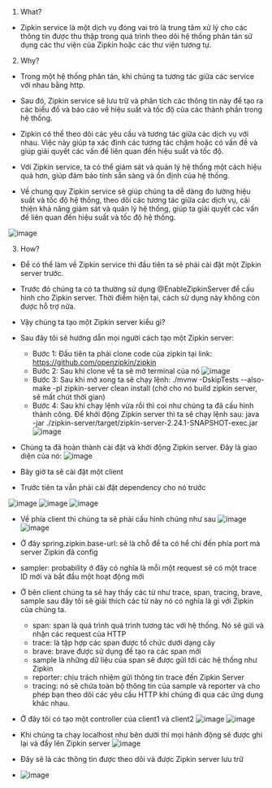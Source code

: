 1. What?
- Zipkin service là một dịch vụ đóng vai trò là trung tâm xử lý cho các thông tin được thu thập trong quá trình theo dõi hệ thống phân tán 
sử dụng các thư viện của Zipkin hoặc các thư viện tương tự.

2. Why?
- Trong một hệ thống phân tán, khi chúng ta tương tác giữa các service với nhau bằng http.
- Sau đó, Zipkin service sẽ lưu trữ và phân tích các thông tin này để tạo ra các biểu đồ và báo cáo về hiệu suất và tốc độ của các thành phần 
trong hệ thống.
- Zipkin có thể theo dõi các yêu cầu và tương tác giữa các dịch vụ với nhau. Việc này giúp ta xác định các tương tác chậm hoặc có vấn đề và 
giúp giải quyết các vấn đề liên quan đến hiệu suất và tốc độ.
- Với Zipkin service, ta có thể giám sát và quản lý hệ thống một cách hiệu quả hơn, giúp đảm bảo tính sẵn sàng và ổn định của hệ thống.

- Về chung quy Zipkin service sẽ giúp chúng ta dễ dàng đo lường hiệu suất và tốc độ hệ thống, theo dõi các tương tác giữa các dịch vụ, cải 
thiện khả năng giám sát và quản lý hệ thống, giúp ta giải quyết các vấn đề liên quan đến hiệu suất và tốc độ hệ thống.

![image](https://user-images.githubusercontent.com/103310499/229353573-18156595-54e3-4cf9-b12b-73c07066a1de.png)


3. How?

- Để có thể làm về Zipkin service thì đầu tiên ta sẽ phải cài đặt một Zipkin server trước.
- Trước đó chúng ta có ta thường sử dụng @EnableZipkinServer để cấu hình cho Zipkin server. Thời điểm hiện tại, cách sử dụng này không còn được hỗ trợ nữa.
- Vậy chúng ta tạo một Zipkin server kiểu gì? 
- Sau đây tôi sẽ hướng dẫn mọi người cách tạo một Zipkin server:
    + Bước 1: Đầu tiên ta phải clone code của zipkin tại link: https://github.com/openzipkin/zipkin
    + Bước 2: Sau khi clone về ta sẽ mở terminal của nó 
      ![image](https://user-images.githubusercontent.com/103310499/231322564-6c152cc5-2dfa-4c38-957b-6c1ebe4e9477.png)
    + Bước 3: Sau khi mở xong ta sẽ chạy lệnh: ./mvnw -DskipTests --also-make -pl zipkin-server clean install (chờ cho nó build zipkin server, sẽ mất chút thời gian)
    + Bước 4: Sau khi chạy lệnh vừa rồi thì coi như chúng ta đã cấu hình thành công. Để khởi động Zipkin server thì ta sẽ chạy lệnh sau: java -jar ./zipkin-server/target/zipkin-server-2.24.1-SNAPSHOT-exec.jar 
      ![image](https://user-images.githubusercontent.com/103310499/231323147-92d475e4-a5ef-491f-8d77-3615977599d9.png)

- Chúng ta đã hoàn thành cài đặt và khởi động Zipkin server. Đây là giao diện của nó:
![image](https://user-images.githubusercontent.com/103310499/231324027-e4a3d0d8-f952-41cd-8155-b75d841fa121.png)

- Bây giờ ta sẽ cài đặt một client 
- Trước tiên ta vẫn phải cài đặt dependency cho nó trước

![image](https://user-images.githubusercontent.com/103310499/229354578-c3c31ace-6759-4fc6-b55e-7f95b28f572a.png)
![image](https://user-images.githubusercontent.com/103310499/229354589-a575359a-f1cb-4570-97d9-19791daca063.png)
![image](https://user-images.githubusercontent.com/103310499/229354594-6c1834fe-96e0-46df-8428-fa7b3fb98c3d.png)

- Về phía client thì chúng ta sẽ phải cấu hình chúng như sau
![image](https://user-images.githubusercontent.com/103310499/231325426-7ce4b7e3-62da-44ec-a6a8-eb77ae6db5e4.png)
![image](https://user-images.githubusercontent.com/103310499/231325530-56ed2b83-8b71-4463-9b04-9cf61046ddd4.png)


- Ở đây spring.zipkin.base-url: sẽ là chỗ để ta có hể chỉ đến phía port mà server Zipkin đã config
- sampler: probability ở đây có nghĩa là mỗi một request sẽ có một trace ID mới và bắt đầu một hoạt động mới

- Ở bên client chúng ta sẽ hay thấy các từ như trace, span, tracing, brave, sample sau đây tôi sẽ giải thích các từ này nó có 
nghĩa là gì với Zipkin của chúng ta.
  + span: span là quá trình quá trình tương tác với hệ thống. Nó sẽ gửi và nhận các request của HTTP
  + trace: là tập hợp các span được tổ chức dưới dạng cây
  + brave: brave được sử dụng để tạo ra các span mới
  + sample là những dữ liệu của span sẽ được gửi tới các hệ thống như Zipkin
  + reporter: chịu trách nhiệm gửi thông tin trace đến Zipkin Server
  + tracing: nó sẽ chứa toàn bộ thông tin của sample và reporter và cho phép bạn theo dõi các yêu cầu HTTP khi chúng đi qua các ứng dụng khác nhau.

- Ở đây tôi có tạo một controller của client1 và client2
![image](https://user-images.githubusercontent.com/103310499/231324344-358b288a-52f6-4964-b155-f8751612620b.png)
![image](https://user-images.githubusercontent.com/103310499/231324374-a0e29a86-010e-40a9-bca7-cca4aefd86a0.png)


- Khi chúng ta chạy localhost như bên dưới thì mọi hành động sẽ được ghi lại và đẩy lên Zipkin server
![image](https://user-images.githubusercontent.com/103310499/231324413-86faf22c-bef6-4a37-b495-98d3d40092bd.png)

- Đây sẽ là các thông tin được theo dõi và được Zipkin server lưu trữ
- ![image](https://user-images.githubusercontent.com/103310499/231325060-7e87b50e-ca00-4993-89c4-b3d8062098a3.png)





